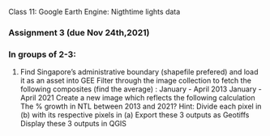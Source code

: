 Class 11: Google Earth Engine: Nigthtime lights data 

### Assignment 3 (due Nov 24th,2021) 

### In groups of 2-3: 
1. Find Singapore’s administrative boundary (shapefile prefered) and load it as an asset into GEE 
Filter through the image collection to fetch the following composites (find the average) : 
January - April 2013 
January - April 2021
Create a new image which reflects the following calculation 
The % growth in NTL between 2013 and 2021? 
Hint: Divide each pixel in (b) with its respective pixels in (a)
Export these 3 outputs as Geotiffs 
Display these 3 outputs in QGIS 
 



